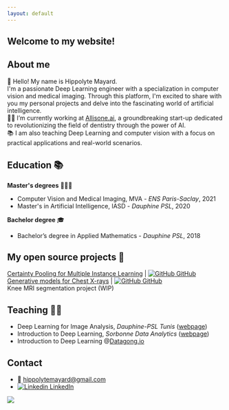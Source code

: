 ```yaml
---
layout: default
---
```


## Welcome to my website!


## About me

👋 Hello! My name is Hippolyte Mayard. \
I'm a passionate Deep Learning engineer with a specialization in computer vision and medical imaging. Through this platform, I'm excited to share with you my personal projects and delve into the fascinating world of artificial intelligence. \
🧠🦷 I’m currently working at [Allisone.ai](https://www.allisone.ai/), a groundbreaking start-up dedicated to revolutionizing the field of dentistry through the power of AI. \
📚 I am also teaching Deep Learning and computer vision with a focus on practical applications and real-world scenarios.

## Education 📚

**Master's degrees** 👨🏼‍🎓
- Computer Vision and Medical Imaging, MVA - *ENS Paris-Saclay*, 2021
- Master's in Artificial Intelligence, IASD - *Dauphine PSL*, 2020

**Bachelor degree** 🎓
- Bachelor’s degree in Applied Mathematics - *Dauphine PSL*, 2018

## My open source projects 🔬

[Certainty Pooling for Multiple Instance Learning](./project1.md) | [![GitHub](https://i.stack.imgur.com/tskMh.png) GitHub](https://github.com/hippolytelrm/certainty-pooling-mil) \
[Generative models for Chest X-rays](./project2.md) | [![GitHub](https://i.stack.imgur.com/tskMh.png) GitHub](https://github.com/hippolytelrm/chest-x-ray-generative-models) \
Knee MRI segmentation project (WIP)


## Teaching 👨‍🏫

- Deep Learning for Image Analysis, *Dauphine-PSL Tunis* ([webpage](https://tunis.dauphine.psl.eu/masters/big-data-intelligence-artificielle))
- Introduction to Deep Learning, *Sorbonne Data Analytics* ([webpage](https://formations.pantheonsorbonne.fr/fr/catalogue-des-formations/diplome-d-universite-DU/diplome-d-universite-KBVXM363/diplome-d-universite-sorbonne-data-analytics-KPMK3V7Z.html))
- Introduction to Deep Learning @[Datagong.io](https://www.datagong.io/)

## Contact

- 📩 hippolytemayard@gmail.com
- [![Linkedin](https://i.stack.imgur.com/gVE0j.png) LinkedIn](https://www.linkedin.com/in/hippolyte-mayard-5b330a140/)
&nbsp;

<a href="https://clustrmaps.com/site/1bvdf"  title="Visit tracker"><img src="//www.clustrmaps.com/map_v2.png?d=UHFum2zR4IKpODq4zfPeDWQIhvfNo77TqyaJMIgeFxE&cl=ffffff" /></a>
